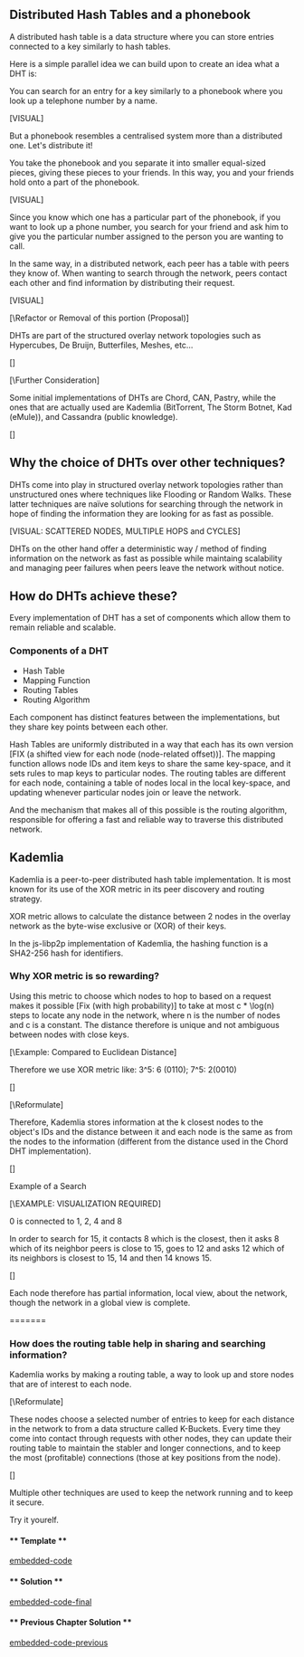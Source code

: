 Distributed Hash Tables and a phonebook
--
A distributed hash table is a data structure where you can store entries connected to a key similarly to hash tables. 

Here is a simple parallel idea we can build upon to create an idea what a DHT is:

You can search for an entry for a key similarly to a phonebook where you look up a telephone number by a name.

[VISUAL]

But a phonebook resembles a centralised system more than a distributed one. Let's distribute it!

You take the phonebook and you separate it into smaller equal-sized pieces, giving these pieces to your friends. In this way, you and your friends hold onto a part of the phonebook.

[VISUAL]

Since you know which one has a particular part of the phonebook, if you want to look up a phone number, you search for your friend and ask him to give you the particular number assigned to the person you are wanting to call.

In the same way, in a distributed network, each peer has a table with peers they know of. When wanting to search through the network, peers contact each other and find information by distributing their request.

[VISUAL]

[\Refactor or Removal of this portion (Proposal)]

DHTs are part of the structured overlay network topologies such as Hypercubes, De Bruijn, Butterfiles, Meshes, etc…

[\]

[\Further Consideration]

Some initial implementations of DHTs are Chord, CAN, Pastry, while the ones that are actually used are Kademlia (BitTorrent, The Storm Botnet, Kad (eMule)), and Cassandra (public knowledge).

[\]

## Why the choice of DHTs over other techniques?
DHTs come into play in structured overlay network topologies rather than unstructured ones where techniques like Flooding or Random Walks. These latter techniques are naïve solutions for searching through the network in hope of finding the information they are looking for as fast as possible.

[VISUAL: SCATTERED NODES, MULTIPLE HOPS and CYCLES]

DHTs on the other hand offer a deterministic way / method of finding information on the network as fast as possible while maintaing scalability and managing peer failures when peers leave the network without notice.

## How do DHTs achieve these?
Every implementation of DHT has a set of components which allow them to remain reliable and scalable.  

### Components of a DHT
* Hash Table
* Mapping Function
* Routing Tables
* Routing Algorithm

Each component has distinct features between the implementations, but they share key points between each other. 

Hash Tables are uniformly distributed in a way that each has its own version [FIX (a shifted view for each node (node-related offset))]. The mapping function allows node IDs and item keys to share the same key-space, and it sets rules to map keys to particular nodes. The routing tables are different for each node, containing a table of nodes local in the local key-space, and updating whenever particular nodes join or leave the network.

And the mechanism that makes all of this possible is the routing algorithm, responsible for offering a fast and reliable way to traverse this distributed network.

## Kademlia
Kademlia is a peer-to-peer distributed hash table implementation. It is most known for its use of the XOR metric in its peer discovery and routing strategy.

XOR metric allows to calculate the distance between 2 nodes in the overlay network as the byte-wise exclusive or (XOR) of their keys.

In the js-libp2p implementation of Kademlia, the hashing function is a SHA2-256 hash for identifiers.

### Why XOR metric is so rewarding?
Using this metric to choose which nodes to hop to based on a request makes it possible [Fix (with high probability)] to take at most c * \log(n) steps to locate any node in the network, where n is the number of nodes and c is a constant. The distance therefore is unique and not ambiguous between nodes with close keys.

[\Example: Compared to Euclidean Distance]

Therefore we use XOR metric like: 3^5: 6 (0110); 7^5: 2(0010)

[\]

[\Reformulate]

Therefore, Kademlia stores information at the k closest nodes to the object's IDs and the distance between it and each node is the same as from the nodes to the information (different from the distance used in the Chord DHT implementation).

[\]

Example of a Search

[\EXAMPLE: VISUALIZATION REQUIRED]

0 is connected to 1, 2, 4 and 8

In order to search for 15, it contacts 8 which is the closest, then it asks 8 which of its neighbor peers is close to 15, goes to 12 and asks 12 which of its neighbors is closest to 15, 14 and then 14 knows 15.

[\]

Each node therefore has partial information, local view, about the network, though the network in a global view is complete.

=======

### How does the routing table help in sharing and searching information?

Kademlia works by making a routing table, a way to look up and store nodes that are of interest to each node.

[\Reformulate]

These nodes choose a selected number of entries to keep for each distance in the network to from a data structure called K-Buckets. 
Every time they come into contact through requests with other nodes, they can update their routing table to maintain the stabler and longer connections, and to keep the most (profitable) connections (those at key positions from the node).

[\]

Multiple other techniques are used to keep the network running and to keep it secure.

Try it yourelf.

<!-- tabs:start -->

#### ** Template **

[embedded-code](../assets/4/4.2-template-code.js ':include :type=code embed-template')

#### ** Solution **

[embedded-code-final](../assets/4/4.2-finished-code.js ':include :type=code embed-final')

#### ** Previous Chapter Solution **

[embedded-code-previous](../assets/4/4.1-finished-code.js ':include :type=code embed-previous')

<!-- tabs:end -->
